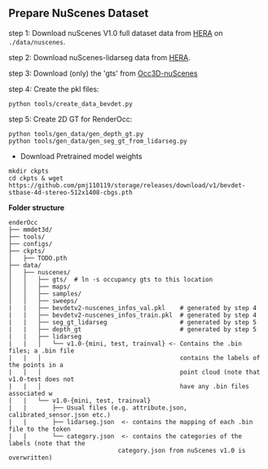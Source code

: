 ## Prepare NuScenes Dataset

step 1: Download nuScenes V1.0 full dataset data from [HERA](https://www.nuscenes.org/download) on `./data/nuscenes`.

step 2: Download nuScenes-lidarseg data from [HERA](https://www.nuscenes.org/download).

step 3: Download (only) the 'gts' from [Occ3D-nuScenes](https://github.com/Tsinghua-MARS-Lab/Occ3D)

step 4: Create the pkl files:

```
python tools/create_data_bevdet.py
```

step 5: Create 2D GT for RenderOcc:

```
python tools/gen_data/gen_depth_gt.py
python tools/gen_data/gen_seg_gt_from_lidarseg.py
```

- Download Pretrained model weights

```
mkdir ckpts
cd ckpts & wget https://github.com/pmj110119/storage/releases/download/v1/bevdet-stbase-4d-stereo-512x1408-cbgs.pth
```

**Folder structure**

```
enderOcc
├── mmdet3d/
├── tools/
├── configs/
├── ckpts/
│   ├── TODO.pth
├── data/
│   ├── nuscenes/
│   │   ├── gts/  # ln -s occupancy gts to this location
│   │   ├── maps/
│   │   ├── samples/
│   │   ├── sweeps/
|   |   ├── bevdetv2-nuscenes_infos_val.pkl    # generated by step 4
|   |   ├── bevdetv2-nuscenes_infos_train.pkl  # generated by step 4
|   |   ├── seg_gt_lidarseg                    # generated by step 5
|   |   ├── depth_gt                           # generated by step 5
|   |   ├── lidarseg
|   |   │   └── v1.0-{mini, test, trainval} <- Contains the .bin files; a .bin file 
|   |   │                                      contains the labels of the points in a 
|   |   │                                      point cloud (note that v1.0-test does not 
|   |   │                                      have any .bin files associated w
|   |   └── v1.0-{mini, test, trainval}
|   |       ├── Usual files (e.g. attribute.json, calibrated_sensor.json etc.)
|   |       ├── lidarseg.json  <- contains the mapping of each .bin file to the token
|   |       └── category.json  <- contains the categories of the labels (note that the 
                              category.json from nuScenes v1.0 is overwritten)


```